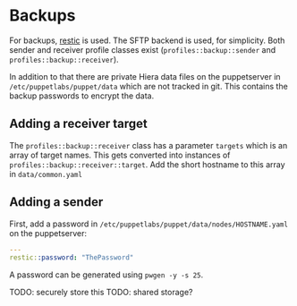# Backups

For backups, [restic](https://restic.net/) is used.
The SFTP backend is used, for simplicity.
Both sender and receiver profile classes exist (`profiles::backup::sender` and `profiles::backup::receiver`).

In addition to that there are private Hiera data files on the puppetserver in `/etc/puppetlabs/puppet/data` which are not tracked in git.
This contains the backup passwords to encrypt the data.

## Adding a receiver target

The `profiles::backup::receiver` class has a parameter `targets` which is an array of target names.
This gets converted into instances of `profiles::backup::receiver::target`.
Add the short hostname to this array in `data/common.yaml`

## Adding a sender

First, add a password in `/etc/puppetlabs/puppet/data/nodes/HOSTNAME.yaml` on the puppetserver:

```yaml
---
restic::password: "ThePassword"
```

A password can be generated using `pwgen -y -s 25`.

TODO: securely store this
TODO: shared storage?
